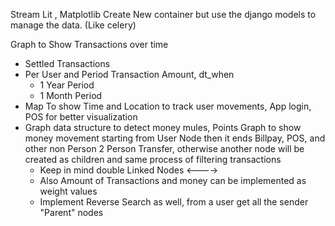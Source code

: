 Stream Lit , Matplotlib
Create New container but use the django models to manage the data. (Like celery)

Graph to Show Transactions over time 
- Settled Transactions 
- Per User and Period
	Transaction Amount, dt_when 
	- 1 Year Period
	- 1 Month Period
-  Map To show Time and Location to track user movements, App login, POS for better visualization
- Graph data structure to detect money mules, Points Graph to show money movement starting from User Node then it ends Billpay, POS, and other non Person 2 Person Transfer, otherwise another node will be created as children and same process of filtering transactions 
	- Keep in mind double Linked Nodes <----> 
	- Also Amount of Transactions and money can be implemented as weight values
	- Implement Reverse Search as well, from a user get all the sender "Parent" nodes

